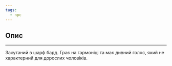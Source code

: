```yaml
---
tags:
  - npc
---
```

## Опис
---
Закутаний в шарф бард. Грає на гармоніці та має дивний голос, який не характерний для дорослих чоловіків.  